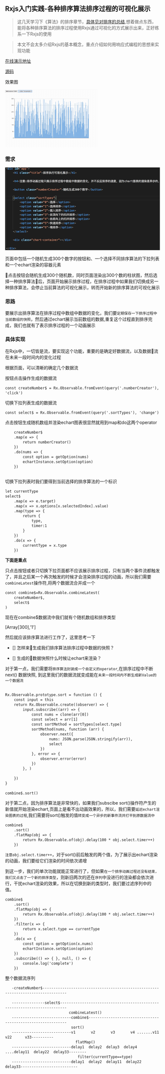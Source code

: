 ## Rxjs入门实践-各种排序算法排序过程的可视化展示


> 这几天学习下《算法》的排序章节，[具体见对排序的总结](../data_structure/algo2/algorithms2.md),想着做点东西，能将各种排序算法的排序过程使用Rxjs通过可视化的方式展示出来，正好练系一下Rxjs的使用

> 本文不会太多介绍Rxjs的基本概念，重点介绍如何用响应式编程的思想来实现功能

[在线演示地址](https://xiyuyizhi.github.io/rxjs-sort-visualization/)

[源码](https://github.com/xiyuyizhi/rxjs-sort-visualization)

效果图

![](gif.gif)

### 需求

![](./html.png)

页面中包括一个随机生成300个数字的按钮和、一个选择不同排序算法的下拉列表和一个echart渲染的容器元素

点击按钮会随机生成300个随机数，同时页面渲染出300个数的柱状图，然后选择一种排序算法后，页面开始展示排序过程，在排序过程中如果我们切换成另一种排序算法，会停止当前算法的可视化展示，转而开始新的排序算法的可视化展示

### 思路

要展示出排序算法在排序过程中数组中数据的变化，我们要`定期保存一下排序过程中当前数组的快照`，然后通过echart展示当前数组的数据,重复这个过程直到排序完成，我们也就有了表示排序过程的一个动画展示

### 具体实现

在Rxjs中，一切皆是流，要实现这个功能，重要的是确定好数据流，以及数据流在未来一段时间内的变化过程

根据页面，可以清晰的确定几个数据流

按钮点击操作生成的数据流

```
const createNumber$ = Rx.Observable.fromEvent(query('.numberCreator'), 'click')
```

切换下拉列表生成的数据流

```
const select$ = Rx.Observable.fromEvent(query('.sortTypes'), 'change')
```

点击按钮生成随机数组并渲染echart图表很显然就用到map和do这两个operator

```
    createNumber$
    .map(e => {
        return numberCreator()
    })
    .do(nums => {
        const option = getOption(nums)
        echartInstance.setOption(option)
    })
    
```

切换下拉列表时我们要得到当前选择的排序算法的一个标识

```
let currentType
select$
    .map(e => e.target)
    .map(x => x.options[x.selectedIndex].value)
    .map(type => {
        return {
            type,
            timer:1
        }
    })
    .do(x => {
        currentType = x.type
    })

```

**下面是重点**

只点击按钮或者只切换下拉页面都不应该展示排序过程，只有当两个事件流都触发了，并且之后某一个再次触发的时候才会渲染排序过程的动画，所以我们需要`combineLatest`操作符,将两个数据流合并成一个

```
const combine$=Rx.Observable.combineLatest(
    createNumber$,
    select$
)
```
现在在combine$数据流中我们就有个随机数组和排序类型

[Array[300],'1']

然后就应该排序算法进行工作了，这里思考一下

- [] 怎样来生成我们排序算法排序过程中数据的快照？

- [] 生成的数据快照什么时候让echart来渲染？

对于第一点，我们需要将`排序算法封装成一个自定义的operator`,在排序过程中不断next() 数据快照,
到这里我们的数据流就变成能在`未来一段时间内不断生成新Value的一个数据流`

```

Rx.Observable.prototype.sort = function () {
    const input = this
    return Rx.Observable.create((observer) => {
        input.subscribe((arr) => {
            const nums = clone(arr[0])
            const select = arr[1]
            const sortMethod = sortTypes[select.type]
            sortMethod(nums, function (arr) {
                observer.next({
                    nums: JSON.parse(JSON.stringify(arr)),
                    select
                })
            }, error => {
                observer.error(error)
            })
        }, )

    })
}

combine$.sort()

```

对于第二点，因为排序算法是非常快的，如果我们subscibe sort()操作符产生的新值就开始渲染echart,页面上是看不出动画效果的，所以，我们需要`延迟echart渲染图表的过程`,我们需要将sort()触发的值`转变成一个异步的新事件流并打平到原数据流中`

```
combine$
    .sort()
    .flatMap(obj => {
        return Rx.Observable.of(obj).delay(100 * obj.select.timer++)
    })
```

`注意obj.select.timer++`，对于sort()前后触发的两个值，为了展示出echart渲染的动画，我们要给它们渲染的时间依次递增

到这一步，我们的单次功能就能正常进行了，但如果`在一个排序动画过程还没有结束，我们又点击了一个新的排序类型`，则新旧两次的还在`序列`中没进行的渲染都会依次进行，干扰echart渲染的效果，所以在切换到新的类型时，我们要过滤序列中的值。

```
combine$
    .sort()
    .flatMap(obj => {
        return Rx.Observable.of(obj).delay(100 * obj.select.timer++)
    })
    .filter(x => {
        return x.select.type == currentType
    })
    .do(x => {
        const option = getOption(x.nums)
        echartInstance.setOption(option)
    })
    .subscribe(() => { }, null, () => {
        console.log('complete')
    })
```

整个数据流序列

```   
   -createNumber$---------------------------------------------------------------------------------
 
   ---------------select$-------------------------------------------------------------------------
                             combineLatest()
   ---------------------------combine$------------------------------------------------------------
                              sort()
   ---------------------------v1       v2       v3       v4 .......v11      v22      v33----------
                                flatMap()
   ---------------------------delay1  delay2  delay3  delay4 ....delay11  delay22  delay33--------
                                 filter(currentType==type)
   ---------------------------delay1  delay2  delay11  delay22  delay33--------------------------

```





